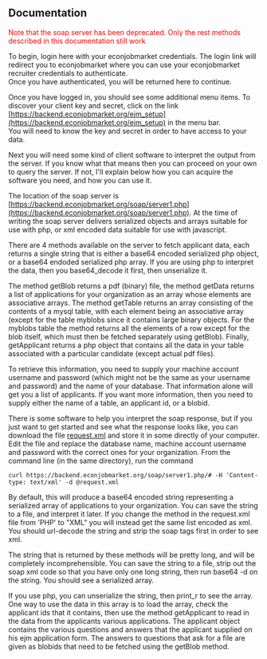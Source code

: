## Documentation

<font color='red'>Note that the soap server has been deprecated.  Only the rest methods described in this 
documentation still work</font>

To begin, login here with your econjobmarket credentials. The login link will redirect you to econjobmarket 
where you can use your econjobmarket recruiter credentials to authenticate.  
Once you have authenticated, you will be returned here to continue.

Once you have logged in, you should see some additional menu items. To discover your client key and secret, click on the link 
[https://backend.econjobmarket.org/ejm_setup](https://backend.econjobmarket.org/ejm_setup) in the menu bar.  
You will need to know the key and secret in order to have access to your data.

Next you will need some kind of client software to interpret the output from the server.  If you know what that means then you can proceed on your own to query the server. If not, I'll explain below how you can acquire the software you need, and how you can use it.

The location of the soap server is [https://backend.econjobmarket.org/soap/server1.php](https://backend.econjobmarket.org/soap/server1.php).  At the time of writing the soap server delivers serialized objects and arrays suitable for use with php, or xml encoded data suitable for use with javascript.

There are 4 methods available on the server to fetch applicant data, each returns a  single string that is either a base64 encoded serialized php object, or a base64 endoded serialized php array. If you are using php to interpret the data, then you base64_decode it first, then unserialize it. 

The method getBlob returns a pdf (binary) file, the method getData returns a list of applications for your organization as an array whose elements are associative arrays. The method getTable returns an array consisting of the contents of a mysql table, with each element being an associative array (except for the table myblobs since it contains large binary objects. For the myblobs table the method returns all the elements of a row except for the blob itself, which must then be fetched separately using getBlob). Finally, getApplicant returns a php object that contains all the data in your table associated with a particular candidate (except actual pdf files).

To retrieve this information, you need to supply your machine account username and password (which might not be the same as your username and password) and the name of your database. That information alone will get you a list of applicants. If you want more information, then you need to supply either the name of a table,  an applicant id,  or a blobid.

There is some software to help you interpret the soap response, but if you just want to get started and see what the response looks like, you can download the  file <a href="/backend_files/docs/ejm/request.xml" title="xml file">request.xml</a> and store it in some directly of your computer. Edit the file and replace the database name, machine account username and password with the correct ones for your organization.
From the command line (in the same directory), run the command

```
curl https://backend.econjobmarket.org/soap/server1.php/# -H 'Content-type: text/xml' -d @request.xml
```

By default, this will produce a base64 encoded string representing a serialized array of applications to your organization. You can save the string to a file, and interpret it later. If you change the method in the request.xml file from 'PHP' to "XML" you will instead get the same list encoded as xml. You should url-decode the string and strip the soap tags first in order to see xml. 

The string that is returned by these methods will  be pretty long, and  will be completely incomprehensible. You can save the string to a file, strip out the soap xml code so that you have only one long string, then run base64 -d on the string. You should see a serialized array.

If you use php, you can unserialize the string, then print_r to see the array. One way to use the data in this array is to load the array, check the applicant ids that it contains, then use the method getApplicant to read in the data from the applicants various applications.  The applicant object contains the various questions and answers that the applicant supplied on his ejm application form. The answers to questions that ask for a file are given as blobids that need to be fetched using the getBlob method.
